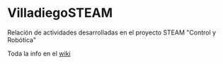 # VilladiegoSTEAM
Relación de actividades desarrolladas en el proyecto STEAM "Control y Robótica"


Toda la info en el [wiki](https://github.com/angelmicelti/VilladiegoSTEAM/wiki/Home)
